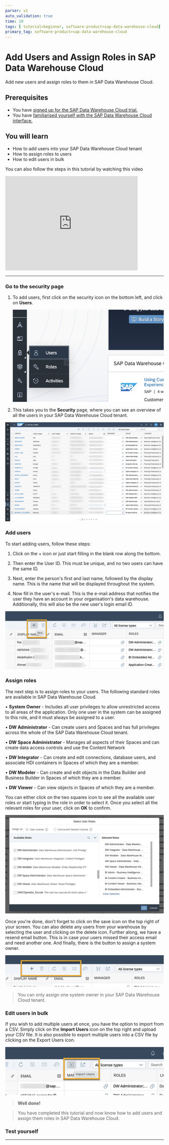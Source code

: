 ```yaml
---
parser: v2
auto_validation: true
time: 10
tags: [ tutorial>beginner, software-product>sap-data-warehouse-cloud]
primary_tag: software-product>sap-data-warehouse-cloud
---
```


# Add Users and Assign Roles in SAP Data Warehouse Cloud
<!-- description --> Add new users and assign roles to them in SAP Data Warehouse Cloud.

## Prerequisites
 - You have [signed up for the SAP Data Warehouse Cloud trial.](data-warehouse-cloud-1-begin-trial)
 - You have [familiarised yourself with the SAP Data Warehouse Cloud interface.](data-warehouse-cloud-2-interface)


## You will learn
  - How to add users into your SAP Data Warehouse Cloud tenant
  - How to assign roles to users
  - How to edit users in bulk

  You can also follow the steps in this tutorial by watching this video

  <iframe id="kmsembed-1_8xz2d1e5" width="421" height="300" src="https://video.sap.com/embed/secure/iframe/entryId/1_8xz2d1e5/uiConfId/30317401/pbc/122287171/st/0" class="kmsembed" allowfullscreen webkitallowfullscreen mozAllowFullScreen allow="autoplay *; fullscreen *; encrypted-media *" referrerPolicy="no-referrer-when-downgrade" sandbox="allow-downloads allow-forms allow-same-origin allow-scripts allow-top-navigation allow-pointer-lock allow-popups allow-modals allow-orientation-lock allow-popups-to-escape-sandbox allow-presentation allow-top-navigation-by-user-activation" frameborder="0" title="T03 - Add Users & Assign Roles"></iframe>

---

### Go to the security page


1.	To add users, first click on the security icon on the bottom left, and click on **Users**.

    ![Users](T03-Picture1.png)

2. This takes you to the **Security** page, where you can see an overview of all the users in your SAP Data Warehouse Cloud tenant.

![UsersPage](T03-Picture2.png)


### Add users


To start adding users, follow these steps:

1. Click on the + icon or just start filling in the blank row along the bottom.

2.	Then enter the User ID. This must be unique, and no two users can have the same ID.

3.	Next, enter the person's first and last name, followed by the display name. This is the name that will be displayed throughout the system.

4.	Now fill in the user's e-mail. This is the e-mail address that notifies the user they have an account in your organisation's data warehouse. Additionally, this will also be the new user's login email ID.

![Add Users](T03-Picture3.png)


### Assign roles


The next step is to assign roles to your users. The following standard roles are available in SAP Data Warehouse Cloud.

•	**System Owner** - Includes all user privileges to allow unrestricted access to all areas of the application. Only one user in the system can be assigned to this role, and it must always be assigned to a user.


•	**DW Administrator** - Can create users and Spaces and has full privileges across the whole of the SAP Data Warehouse Cloud tenant.


•	**DW Space Administrator** - Manages all aspects of their Spaces and can create data access controls and use the Content Network


•	**DW Integrator** - Can create and edit connections, database users, and associate HDI containers in Spaces of which they are a member.


•	**DW Modeler** - Can create and edit objects in the Data Builder and Business Builder in Spaces of which they are a member.


•	**DW Viewer** - Can view objects in Spaces of which they are a member.

You can either click on the two squares icon to see all the available user roles or start typing in the role in order to select it. Once you select all the relevant roles for your user, click on **OK** to confirm.

![User Roles](T03-Picture4.png)

Once you're done, don't forget to click on the save icon on the top right of your screen. You can also delete any users from your warehouse by selecting the user and clicking on the delete icon. Further along, we have a resend email button. This is in case your users missed their access email and need another one. And finally, there is the button to assign a system owner.

![Save](T03-Picture6.png)


> You can only assign one system owner in your SAP Data Warehouse Cloud tenant.



### Edit users in bulk


If you wish to add multiple users at once, you have the option to import from a CSV. Simply click on the **Import Users** icon on the top right and upload your CSV file. It is also possible to export multiple users into a CSV file by clicking on the Export Users icon.

![Bulk Users](T03-Picture5.png)

> **Well done!**

> You have completed this tutorial and now know how to add users and assign them roles in SAP Data Warehouse Cloud.


### Test yourself




---
